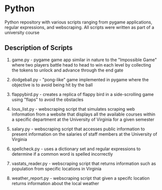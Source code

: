 # Python
Python repository with various scripts ranging from pygame applications, regular expressions, and webscraping. All scripts were written as part of a university course

## Description of Scripts
1. game.py - pygame game app similar in nature to the "Impossible Game" where two players battle head to head to win each level by collecting the tokens to unlock and advance through the end gate

1. dodgeball.py - "pong-like" game implemented in pygame where the objective is to avoid being hit by the ball

1. flappybird.py - creates a replica of flappy bird in a side-scrolling game using "flaps" to avoid the obstacles

1. lous_list.py - webscraping script that simulates scraping web information from a website that displays all the available courses within a specific department at the University of Virginia for a given semester

1. salary.py - webscraping script that accesses public information to present information on the salaries of staff members at the University of Virginia

1. spellcheck.py - uses a dictionary set and regular expressions to determine if a common word is spelled incorrectly

1. vastats_reader.py - webscraping script that returns information such as population from specific locations in Virginia

1. weather_report.py - webscraping script that given a specifc location returns information about the local weather

